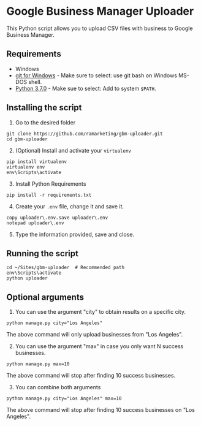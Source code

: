 # Google Business Manager Uploader

This Python script allows you to upload CSV files with business to Google Business Manager.

## Requirements
* Windows
* [git for Windows](https://github.com/git-for-windows/git/releases/download/v2.18.0.windows.1/Git-2.18.0-64-bit.exe) - Make sure to select: use git bash on Windows MS-DOS shell.
* [Python 3.7.0](https://www.python.org/downloads/release/python-370/) - Make sue to select: Add to system `$PATH`.

## Installing the script
1. Go to the desired folder
```shell
git clone https://github.com/ramarketing/gbm-uploader.git
cd gbm-uploader
```

2. (Optional) Install and activate your `virtualenv`
```shell
pip install virtualenv
virtualenv env
env\Scripts\activate
```

3. Install Python Requirements
```shell
pip install -r requirements.txt
```

4. Create your `.env` file, change it and save it.
```shell
copy uploader\.env.save uploader\.env
notepad uploader\.env
```

5. Type the information provided, save and close.

## Running the script

```shell
cd ~/Sites/gbm-uploader  # Recommended path
env\Scripts\activate
python uploader
```

## Optional arguments
1. You can use the argument "city" to obtain results on a specific city.

```shell
python manage.py city="Los Angeles"
```

The above command will only upload businesses from "Los Angeles".

2. You can use the argument "max" in case you only want N success businesses.

```shell
python manage.py max=10
```

The above command will stop after finding 10 success businesses.

3. You can combine both arguments

```shell
python manage.py city="Los Angeles" max=10
```

The above command will stop after finding 10 success businesses on "Los Angeles".
